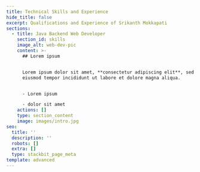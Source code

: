 ```yaml
---
title: Technical Skills and Experience
hide_title: false
excerpt: Qualifications and Experience of Srikanth Mokkapati
sections:
  - title: Java Backend Web Developer
    section_id: skills
    image_alt: web-dev-pic
    content: >-
      ## Lorem ipsum


      Lorem ipsum dolor sit amet, **consectetur adipiscing elit**, sed do
      eiusmod tempor incididunt ut labore et dolore magna aliqua.


      - Lorem ipsum

      - dolor sit amet
    actions: []
    type: section_content
    image: images/intro.jpg
seo:
  title: ''
  description: ''
  robots: []
  extra: []
  type: stackbit_page_meta
template: advanced
---
```

